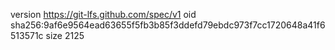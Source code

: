 version https://git-lfs.github.com/spec/v1
oid sha256:9af6e9564ead63655f5fb3b85f3ddefd79ebdc973f7cc1720648a41f6513571c
size 2125

